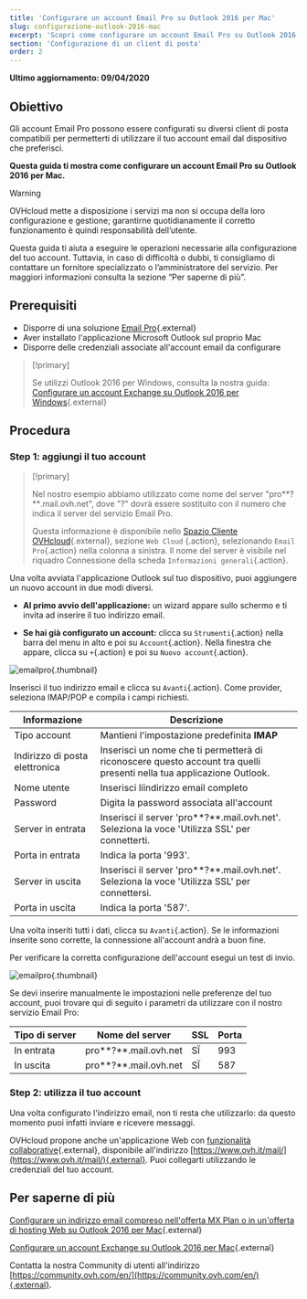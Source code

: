 ```yaml
---
title: 'Configurare un account Email Pro su Outlook 2016 per Mac'
slug: configurazione-outlook-2016-mac
excerpt: 'Scopri come configurare un account Email Pro su Outlook 2016 per Mac'
section: 'Configurazione di un client di posta'
order: 2
---
```


**Ultimo aggiornamento: 09/04/2020**

## Obiettivo

Gli account Email Pro possono essere configurati su diversi client di posta compatibili per permetterti di utilizzare il tuo account email dal dispositivo che preferisci.

**Questa guida ti mostra come configurare un account Email Pro su Outlook 2016 per Mac.**

> [!warning]
>
> OVHcloud mette a disposizione i servizi ma non si occupa della loro configurazione e gestione; garantirne quotidianamente il corretto funzionamento è quindi responsabilità dell’utente.
> 
> Questa guida ti aiuta a eseguire le operazioni necessarie alla configurazione del tuo account. Tuttavia, in caso di difficoltà o dubbi, ti consigliamo di contattare un fornitore specializzato o l’amministratore del servizio.  Per maggiori informazioni consulta la sezione “Per saperne di più”.
> 

## Prerequisiti

- Disporre di una soluzione [Email Pro](https://www.ovh.it/emails/email-pro/){.external}
- Aver installato l'applicazione Microsoft Outlook sul proprio Mac
- Disporre delle credenziali associate all'account email da configurare

> [!primary]
>
> Se utilizzi Outlook 2016 per Windows, consulta la nostra guida: [Configurare un account Exchange su Outlook 2016 per Windows](https://docs.ovh.com/it/microsoft-collaborative-solutions/configurazione-exchange-outlook-2016-windows){.external}
>

## Procedura

### Step 1: aggiungi il tuo account

> [!primary]
>
> Nel nostro esempio abbiamo utilizzato come nome del server "pro**?**.mail.ovh.net", dove "?" dovrà essere sostituito con il numero che indica il server del servizio Email Pro.
>
> Questa informazione è disponibile nello [Spazio Cliente OVHcloud](https://www.ovh.com/auth/?action=gotomanager){.external}, sezione `Web Cloud`
{.action}, selezionando `Email Pro`{.action} nella colonna a sinistra. Il nome del server è visibile nel riquadro Connessione della scheda `Informazioni generali`{.action}.
>

Una volta avviata l'applicazione Outlook sul tuo dispositivo, puoi aggiungere un nuovo account in due modi diversi.

- **Al primo avvio dell'applicazione:** un wizard appare sullo schermo e ti invita ad inserire il tuo indirizzo email.

- **Se hai già configurato un account:** clicca su `Strumenti`{.action} nella barra del menu in alto e poi su `Account`{.action}. Nella finestra che appare, clicca su `+`{.action} e poi su `Nuovo account`{.action}.

![emailpro](images/configuration-outlook-2016-mac-step1.png){.thumbnail}

Inserisci il tuo indirizzo email e clicca su `Avanti`{.action}. Come provider, seleziona IMAP/POP e compila i campi richiesti. 

|Informazione|Descrizione|
|---|---|
|Tipo account|Mantieni l'impostazione predefinita **IMAP**|
|Indirizzo di posta elettronica|Inserisci un nome che ti permetterà di riconoscere questo account tra quelli presenti nella tua applicazione Outlook.|
|Nome utente|Inserisci líindirizzo email completo|
|Password|Digita la password associata all'account|
|Server in entrata |Inserisci il server 'pro**?**.mail.ovh.net'. Seleziona la voce 'Utilizza SSL' per connetterti.|
|Porta in entrata|Indica la porta '993'.|
|Server in uscita|Inserisci il server 'pro**?**.mail.ovh.net'. Seleziona la voce 'Utilizza SSL' per connettersi.|
|Porta in uscita|Indica la porta '587'.|

Una volta inseriti tutti i dati, clicca su `Avanti`{.action}. Se le informazioni inserite sono corrette, la connessione all'account andrà a buon fine. 

Per verificare la corretta configurazione dell'account esegui un test di invio.

![emailpro](images/configuration-outlook-2016-mac-step2.png){.thumbnail}

Se devi inserire manualmente le impostazioni nelle preferenze del tuo account, puoi trovare qui di seguito i parametri da utilizzare con il nostro servizio Email Pro: 

|Tipo di server |Nome del server|SSL|Porta|
|---|---|---|---|
|In entrata|pro**?**.mail.ovh.net|SÏ|993|
|In uscita|pro**?**.mail.ovh.net|SÏ|587|

### Step 2: utilizza il tuo account

Una volta configurato l'indirizzo email, non ti resta che utilizzarlo: da questo momento puoi infatti inviare e ricevere messaggi.

OVHcloud propone anche un'applicazione Web con [funzionalità collaborative](https://www.ovh.com/fr/emails/){.external}, disponibile all'indirizzo [https://www.ovh.it/mail/](https://www.ovh.it/mail/){.external}. Puoi collegarti utilizzando le credenziali del tuo account.

## Per saperne di più

[Configurare un indirizzo email compreso nell'offerta MX Plan o in un'offerta di hosting Web su Outlook 2016 per Mac](https://docs.ovh.com/it/emails/configurazione-outlook-2016-mac/){.external}

[Configurare un account Exchange su Outlook 2016 per Mac](https://docs.ovh.com/it/microsoft-collaborative-solutions/configurazione-exchange-outlook-2016-mac/){.external}

Contatta la nostra Community di utenti all'indirizzo [https://community.ovh.com/en/](https://community.ovh.com/en/){.external}.
